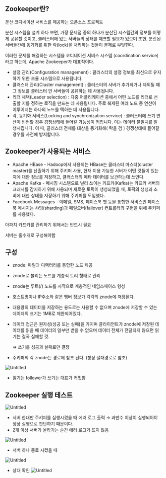 ## Zookeeper란?

분산 코디네이션 서비스를 제공하는 오픈소스 프로젝트

 분산 시스템을 설계 하다 보면, 가장 문제점 중의 하나가 분산된 시스템간의 정보를 어떻게 공유할 것이고, 클러스터에 있는 서버들의 상태를 체크할 필요가 있으며 또한, 분산된 서버들간에 동기화를 위한 락(lock)을 처리하는 것들이 문제로 부딪힌다.

 이러한 문제를 해결하는 시스템을 코디네이션 서비스 시스템 (coordination service)라고 하는데, Apache Zookeeper가 대표적이다.

* 설정 관리(Configuration management) : 클러스터의 설정 정보를 최신으로 유지하기 위한 조율 시스템으로 사용됩니다.
* 클러스터 관리(Cluster management) : 클러스터의 서버가 추가되거나 제외될 때 그 정보를 클러스터 안 서버들이 공유하는 데 사용됩니다.
* 리더 채택(Leader selection) : 다중 어플리케이션 중에서 어떤 노드를 리더로 선출할 지를 정하는 로직을 만드는 데 사용됩니다. 주로 복제된 여러 노드 중 연산이 이루어지는 하나의 노드를 택하는 데 사용됩니다.
* 락, 동기화 서비스(Locking and synchronization service) : 클러스터에 쓰기 연산이 빈번할 경우 경쟁상태에 들어갈 가능성이 커집니다. 이는 데이터 불일치를 발생시킵니다. 이 때, 클러스터 전체를 대상을 동기화해( 락을 검 ) 경쟁상태에 들어갈 경우를 사전에 방지합니다.

## Zookeeper가 사용되는 서비스

* Apache HBase - Hadoop에서 사용되는 HBase는 클러스터 마스터(cluster master)를 선출하기 위해 주키퍼 사용, 현재 이용 가능한 서버가 어떤 것들이 있는지에 대한 정보를 저장하고, 클러스터의 메타 데이터를 보관하는데 쓰인다.
* Apache Kafka - 메시징 시스템으로 널리 쓰이는 카프카(Kafka)는 카프카 서버의 크래시를 감지하기 위해 사용되며 새로운 토픽이 생성되었을 때, 토픽의 생성과 소비에 대한 상태를 저장하기 위해 주키퍼를 도입했다.
* Facebook Messages - 이메일, SMS, 페이스북 챗 등을 통합한 서비스인 페이스북 메시지는 샤딩(sharding)과 페일오버(failover) 컨트롤러의 구현을 위해 주키퍼를 사용했다.

아파치 카프카를 관리하기 위해서는 반드시 필요

서버는 홀수개로 구성해야함

## 구성

* znode: 파일과 디렉터리를 통합한 노드 제공
* znode로 불리는 노드를 계층적 트리 형태로 관리
* znode는 루트(/) 노드를 시작으로 계층적인 네임스페이스 형성
* 호스트명이나 IP주소와 같은 멤버 정보가 각각의 znode에 저장된다.
* 대용량의 데이터를 저장하는 용도로는 사용할 수 없으며 znode에 저장할 수 있는 데이터의 크기는 1MB로 제한되어있다.
* 데이터 접근은 원자성(성공 또는 실패)을 가지며 클라이언트가 znode에 저장된 데이터를 읽을 때 데이터의 일부만 받을 수 없으며 데이터 전체가 전달되지 않으면 읽기는 결국 실패할 것.
    
    ⇒ 쓰기를 성공과 실패로만 결정
    
* 주키퍼의 각 znode는 경로에 참조 된다. (항상 절대경로로 참조)

![Untitled](https://s3-us-west-2.amazonaws.com/secure.notion-static.com/39ee42de-e3e0-4c37-9fd4-abb6856ab2f0/Untitled.png)

* 읽기는 follower가 쓰기는 대표가 커밋함

## Zookeeper 실행 테스트

![Untitled](https://s3-us-west-2.amazonaws.com/secure.notion-static.com/9e91d03f-074b-4a0e-8d3a-5bb1e81bce9e/Untitled.png)

* 서버 한대만 주키퍼를 실행시켰을 때 에러 로그 출력 → 과반수 이상이 실행되어야 정상 실행으로 판단하기 때문이다.
* 2개 이상 서버가 올라가는 순간 에러 로그가 뜨지 않음

![Untitled](https://s3-us-west-2.amazonaws.com/secure.notion-static.com/69e93890-4e97-4895-9daa-4a8332f3c314/Untitled.png)

* 서버 하나 종료 시켰을 때

![Untitled](https://s3-us-west-2.amazonaws.com/secure.notion-static.com/6dcd9b90-32e9-44aa-8e27-a589d94bf6ab/Untitled.png)

* 상태 확인
![Untitled](https://s3-us-west-2.amazonaws.com/secure.notion-static.com/b3c2ce68-88fe-4f01-9f4b-fde46c4a9db7/Untitled.png)